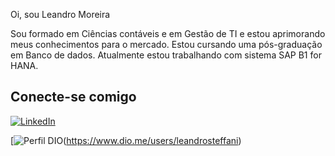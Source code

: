 Oi, sou Leandro Moreira 

Sou formado em Ciências contáveis e em Gestão de TI e estou aprimorando meus conhecimentos para o mercado.
Estou cursando uma pós-graduação em Banco de dados.
Atualmente estou trabalhando com sistema SAP B1 for HANA.


## Conecte-se comigo

[![LinkedIn](https://img.shields.io/badge/LinkedIn-0077B5?style=for-the-badge&logo=linkedin&logoColor=white)](https://www.linkedin.com/in/leandro-steffani-a9399226/)

[![Perfil DIO](https://img.shields.io/badge/-Meu%20Perfil%20na%20DIO-30A3DC?style=for-the-badge)(https://www.dio.me/users/leandrosteffani)

